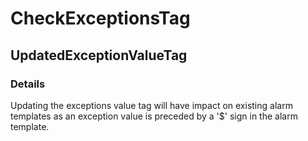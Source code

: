 ﻿---  
uid: MajorChangeChecker_2_36_1  
---

# CheckExceptionsTag

## UpdatedExceptionValueTag

### Details

Updating the exceptions value tag will have impact on existing alarm templates as an exception value is preceded by a '$' sign in the alarm template.

